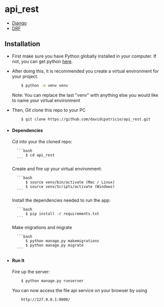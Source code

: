 # api_rest

* [Django](https://www.djangoproject.com/)
* [DRF](https://www.django-rest-framework.org/)


## Installation
* First make sure you have Python globally installed in your computer. If not, you can get python [here](https://www.python.org).
* After doing this, it is recommended you create a virtual environment for your project.
    ```bash
        $ python -m venv venv
    ```
    Note: You can replace the last "venv" with anything else you would like to name your virtual environment
* Then, Git clone this repo to your PC
  
    ```bash
        $ git clone https://github.com/davidcpatricio/api_rest.git
    ```

* #### Dependencies
    Cd into your the cloned repo:
  
        ```bash
            $ cd api_rest
        ```
  
    Create and fire up your virtual environment:
  
        ```bash
            $ source venv/bin/activate (Mac / Linux)
            $ source venv/Scripts/activate (Windows)
        ```
  
    Install the dependencies needed to run the app:
  
        ```bash
            $ pip install -r requirements.txt
        ```
  
    Make migrations and migrate
  
        ```bash
            $ python manage.py makemigrations
            $ python manage.py migrate
        ```

* #### Run It
    Fire up the server:
    ```bash
        $ python manage.py runserver
    ```
    You can now access the file api service on your browser by using
    ```
        http://127.0.0.1:8000/
    ```
